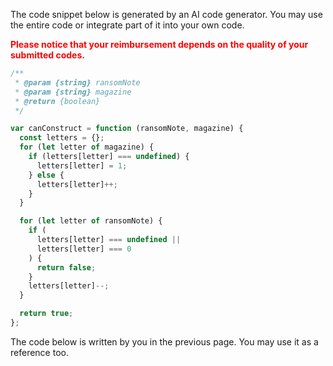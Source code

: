 The code snippet below is generated by an AI code generator. You may use the entire code or integrate part of it into your own code. 



 <span style="color: red;">**Please notice that your reimbursement depends on the quality of your submitted codes.**</span> 

```javascript
/**
 * @param {string} ransomNote
 * @param {string} magazine
 * @return {boolean}
 */

var canConstruct = function (ransomNote, magazine) {
  const letters = {};
  for (let letter of magazine) {
    if (letters[letter] === undefined) {
      letters[letter] = 1;
    } else {
      letters[letter]++;
    }
  }

  for (let letter of ransomNote) {
    if (
      letters[letter] === undefined ||
      letters[letter] === 0
    ) {
      return false;
    }
    letters[letter]--;
  }

  return true;
};
```

The code below is written by you in the previous page. You may use it as a reference too. 